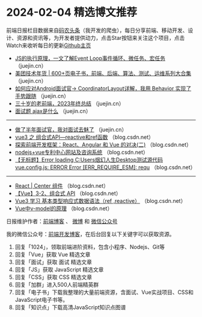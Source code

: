 # 2024-02-04 精选博文推荐

前端日报栏目数据来自[码农头条](http://toutiao.qdkfweb.cn/)（我开发的爬虫），每日分享前端、移动开发、设计、资源和资讯等，为开发者提供动力，点击Star按钮来关注这个项目，点击Watch来收听每日的更新[Github主页](https://github.com/kujian/frontendDaily)
* [JS的执行原理，一文了解Event Loop事件循环、微任务、宏任务](https://juejin.cn/post/7318619321421217832) （juejin.cn）
* [美团技术年货 | 600+页电子书，前端、后端、算法、测试、运维系列大合集](https://juejin.cn/post/7330463614955094070) （juejin.cn）
* [如何应对Android面试官-&gt; CoordinatorLayout详解，我用 Behavior 实现了手势跟随](https://juejin.cn/post/7330065707357257738) （juejin.cn）
* [三十岁的老前端，2023年终总结](https://juejin.cn/post/7330290385590091830) （juejin.cn）
* [面试题 ajax是什么](https://juejin.cn/post/7330871529301147674) （juejin.cn）

***
* [做了半年面试官，我对面试去魅了](https://juejin.cn/post/7330807271009681460) （juejin.cn）
* [vue3 之 组合式API—reactive和ref函数](https://blog.csdn.net/weixin_42268006/article/details/136005239) （blog.csdn.net）
* [探索前端开发框架：React、Angular 和 Vue 的对决(二)](https://blog.csdn.net/weixin_42554191/article/details/136005827) （blog.csdn.net）
* [nodejs+vue专利中心网站及咨询系统](https://blog.csdn.net/qq_840612233/article/details/136016854) （blog.csdn.net）
* [【无标题】Error loading C:Users烟幻人生Desktop测试源代码vue.config.js: ERROR Error [ERR_REQUIRE_ESM]: requ](https://blog.csdn.net/weixin_72489820/article/details/136011691) （blog.csdn.net）

***
* [React | Center 组件](https://blog.csdn.net/m0_59449563/article/details/136015255) （blog.csdn.net）
* [【Vue】3-2、组合式 API](https://blog.csdn.net/weixin_43551213/article/details/135985627) （blog.csdn.net）
* [Vue3 学习 基本类型响应式数据语法（ref ,reactive）](https://blog.csdn.net/qq_66851231/article/details/135922590) （blog.csdn.net）
* [Vue中v-model的原理](https://blog.csdn.net/yuanlong12178/article/details/136007955) （blog.csdn.net）

日报维护作者：[前端博客](https://qdkfweb.cn/) 、 [微博](http://weibo.com/kujian) 和 [微信公众号](https://open.weixin.qq.com/qr/code?username=caibaojian_com)

我的微信公众号：[前端开发博客](https://open.weixin.qq.com/qr/code?username=caibaojian_com)，在后台回复以下关键字可以获取资源。

1. 回复「1024」，领取前端进阶资料，包含小程序、Nodejs、Git等
2. 回复「Vue」获取 Vue 精选文章
3. 回复「面试」获取 面试 精选文章
4. 回复「JS」获取 JavaScript 精选文章
5. 回复「CSS」获取 CSS 精选文章
6. 回复「加群」进入500人前端精英群
7. 回复「电子书」下载我整理的大量前端资源，含面试、Vue实战项目、CSS和JavaScript电子书等。
8. 回复「知识点」下载高清JavaScript知识点图谱